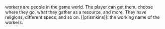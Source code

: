 workers are people in the game world. The player can get them, choose where they go, what they gather as a resource, and more. They have religions, different specs, and so on. 
[[prismkins]]: the working name of the workers.
